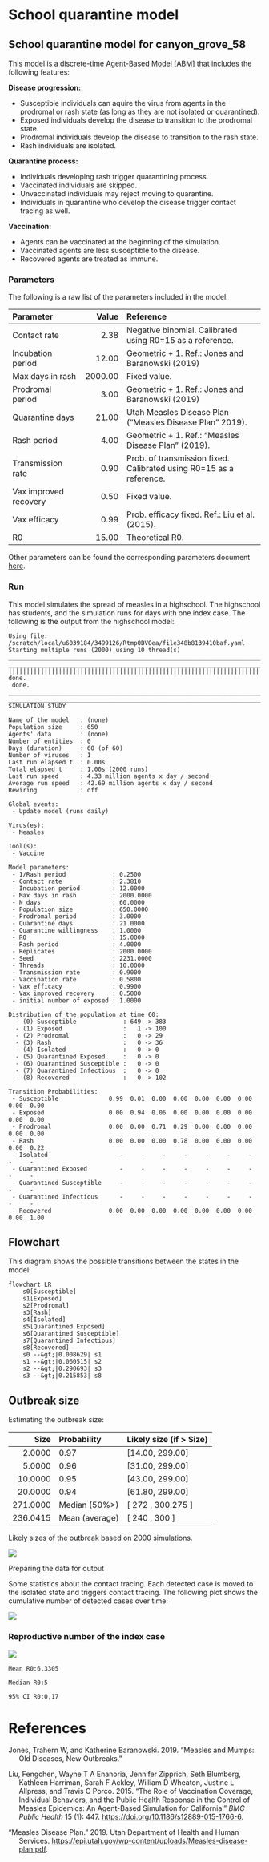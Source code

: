 # School quarantine model

## School quarantine model for canyon_grove_58

This model is a discrete-time Agent-Based Model \[ABM\] that includes
the following features:

**Disease progression:**

- Susceptible individuals can aquire the virus from agents in the
  prodromal or rash state (as long as they are not isolated or
  quarantined).
- Exposed individuals develop the disease to transition to the prodromal
  state.
- Prodromal individuals develop the disease to transition to the rash
  state.
- Rash individuals are isolated.

**Quarantine process:**

- Individuals developing rash trigger quarantining process.
- Vaccinated individuals are skipped.
- Unvaccinated individuals may reject moving to quarantine.
- Individuals in quarantine who develop the disease trigger contact
  tracing as well.

**Vaccination:**

- Agents can be vaccinated at the beginning of the simulation.
- Vaccinated agents are less susceptible to the disease.
- Recovered agents are treated as immune.

### Parameters

The following is a raw list of the parameters included in the model:

| Parameter             |   Value | Reference                                                           |
|:----------------------|--------:|:--------------------------------------------------------------------|
| Contact rate          |    2.38 | Negative binomial. Calibrated using R0=15 as a reference.           |
| Incubation period     |   12.00 | Geometric + 1. Ref.: Jones and Baranowski (2019)                    |
| Max days in rash      | 2000.00 | Fixed value.                                                        |
| Prodromal period      |    3.00 | Geometric + 1. Ref.: Jones and Baranowski (2019)                    |
| Quarantine days       |   21.00 | Utah Measles Disease Plan (“Measles Disease Plan” 2019).            |
| Rash period           |    4.00 | Geometric + 1. Ref.: “Measles Disease Plan” (2019).                 |
| Transmission rate     |    0.90 | Prob. of transmission fixed. Calibrated using R0=15 as a reference. |
| Vax improved recovery |    0.50 | Fixed value.                                                        |
| Vax efficacy          |    0.99 | Prob. efficacy fixed. Ref.: Liu et al. (2015).                      |
| R0                    |   15.00 | Theoretical R0.                                                     |

Other parameters can be found the corresponding parameters document
[here](canyon_grove_58_params.yaml).

### Run

This model simulates the spread of measles in a highschool. The
highschool has students, and the simulation runs for days with one index
case. The following is the output from the highschool model:

    Using file: /scratch/local/u6039184/3499126/Rtmp0BVOea/file348b8139410baf.yaml
    Starting multiple runs (2000) using 10 thread(s)
    _________________________________________________________________________
    _________________________________________________________________________
    ||||||||||||||||||||||||||||||||||||||||||||||||||||||||||||||||||||||||| done.
     done.
    ________________________________________________________________________________
    ________________________________________________________________________________
    SIMULATION STUDY

    Name of the model   : (none)
    Population size     : 650
    Agents' data        : (none)
    Number of entities  : 0
    Days (duration)     : 60 (of 60)
    Number of viruses   : 1
    Last run elapsed t  : 0.00s
    Total elapsed t     : 1.00s (2000 runs)
    Last run speed      : 4.33 million agents x day / second
    Average run speed   : 42.69 million agents x day / second
    Rewiring            : off

    Global events:
     - Update model (runs daily)

    Virus(es):
     - Measles

    Tool(s):
     - Vaccine

    Model parameters:
     - 1/Rash period             : 0.2500
     - Contact rate              : 2.3810
     - Incubation period         : 12.0000
     - Max days in rash          : 2000.0000
     - N days                    : 60.0000
     - Population size           : 650.0000
     - Prodromal period          : 3.0000
     - Quarantine days           : 21.0000
     - Quarantine willingness    : 1.0000
     - R0                        : 15.0000
     - Rash period               : 4.0000
     - Replicates                : 2000.0000
     - Seed                      : 2231.0000
     - Threads                   : 10.0000
     - Transmission rate         : 0.9000
     - Vaccination rate          : 0.5800
     - Vax efficacy              : 0.9900
     - Vax improved recovery     : 0.5000
     - initial number of exposed : 1.0000

    Distribution of the population at time 60:
      - (0) Susceptible             : 649 -> 383
      - (1) Exposed                 :   1 -> 100
      - (2) Prodromal               :   0 -> 29
      - (3) Rash                    :   0 -> 36
      - (4) Isolated                :   0 -> 0
      - (5) Quarantined Exposed     :   0 -> 0
      - (6) Quarantined Susceptible :   0 -> 0
      - (7) Quarantined Infectious  :   0 -> 0
      - (8) Recovered               :   0 -> 102

    Transition Probabilities:
     - Susceptible              0.99  0.01  0.00  0.00  0.00  0.00  0.00  0.00  0.00
     - Exposed                  0.00  0.94  0.06  0.00  0.00  0.00  0.00  0.00  0.00
     - Prodromal                0.00  0.00  0.71  0.29  0.00  0.00  0.00  0.00  0.00
     - Rash                     0.00  0.00  0.00  0.78  0.00  0.00  0.00  0.00  0.22
     - Isolated                    -     -     -     -     -     -     -     -     -
     - Quarantined Exposed         -     -     -     -     -     -     -     -     -
     - Quarantined Susceptible     -     -     -     -     -     -     -     -     -
     - Quarantined Infectious      -     -     -     -     -     -     -     -     -
     - Recovered                0.00  0.00  0.00  0.00  0.00  0.00  0.00  0.00  1.00

## Flowchart

This diagram shows the possible transitions between the states in the
model:

``` mermaid
flowchart LR
    s0[Susceptible]
    s1[Exposed]
    s2[Prodromal]
    s3[Rash]
    s4[Isolated]
    s5[Quarantined Exposed]
    s6[Quarantined Susceptible]
    s7[Quarantined Infectious]
    s8[Recovered]
    s0 --&gt;|0.008629| s1
    s1 --&gt;|0.060515| s2
    s2 --&gt;|0.290693| s3
    s3 --&gt;|0.215853| s8

```

## Outbreak size

Estimating the outbreak size:

|     Size | Probability    | Likely size (if \> Size) |
|---------:|:---------------|:-------------------------|
|   2.0000 | 0.97           | \[14.00, 299.00\]        |
|   5.0000 | 0.96           | \[31.00, 299.00\]        |
|  10.0000 | 0.95           | \[43.00, 299.00\]        |
|  20.0000 | 0.94           | \[61.80, 299.00\]        |
| 271.0000 | Median (50%\>) | \[ 272 , 300.275 \]      |
| 236.0415 | Mean (average) | \[ 240 , 300 \]          |

Likely sizes of the outbreak based on 2000 simulations.

![](canyon_grove_58_files/figure-commonmark/print-histogram-1.png)

Preparing the data for output

Some statistics about the contact tracing. Each detected case is moved
to the isolated state and triggers contact tracing. The following plot
shows the cumulative number of detected cases over time:

![](canyon_grove_58_files/figure-commonmark/contact-tracing-1.png)

### Reproductive number of the index case

![](canyon_grove_58_files/figure-commonmark/reproductive-number-1.png)

    Mean R0:6.3305

    Median R0:5

    95% CI R0:0,17

# References

<div id="refs" class="references csl-bib-body hanging-indent">

<div id="ref-jones2019measles" class="csl-entry">

Jones, Trahern W, and Katherine Baranowski. 2019. “Measles and Mumps:
Old Diseases, New Outbreaks.”

</div>

<div id="ref-liuRoleVaccinationCoverage2015" class="csl-entry">

Liu, Fengchen, Wayne T A Enanoria, Jennifer Zipprich, Seth Blumberg,
Kathleen Harriman, Sarah F Ackley, William D Wheaton, Justine L
Allpress, and Travis C Porco. 2015. “The Role of Vaccination Coverage,
Individual Behaviors, and the Public Health Response in the Control of
Measles Epidemics: An Agent-Based Simulation for California.” *BMC
Public Health* 15 (1): 447. <https://doi.org/10.1186/s12889-015-1766-6>.

</div>

<div id="ref-MeaslesDiseasePlan2019" class="csl-entry">

“Measles Disease Plan.” 2019. Utah Department of Health and Human
Services.
<https://epi.utah.gov/wp-content/uploads/Measles-disease-plan.pdf>.

</div>

</div>
